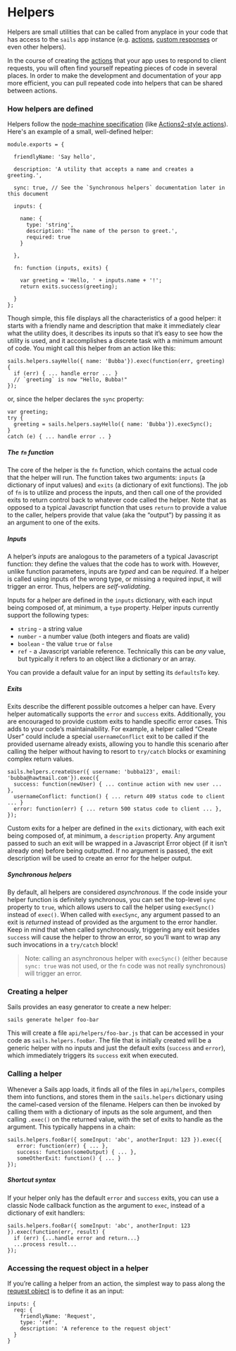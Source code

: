 # Helpers

Helpers are small utilities that can be called from anyplace in your code that has access to the `sails` app instance (e.g. [actions](http://sailsjs.com/documentation/concepts/actions-and-controllers), [custom responses](http://sailsjs.com/documentation/concepts/custom-responses) or even other helpers).

In the course of creating the [actions](http://sailsjs.com/documentation/concepts/actions-and-controllers) that your app uses to respond to client requests, you will often find yourself repeating pieces of code in several places.  In order to make the development and documentation of your app more efficient, you can pull repeated code into helpers that can be shared between actions.

### How helpers are defined

Helpers follow the <a href="http://node-machine.org" target="_blank">node-machine specification</a> (like [Actions2-style actions](http://sailsjs.com/documentation/concepts/actions-and-controllers#?actions-2)).  Here's an example of a small, well-defined helper:

```
module.exports = {

  friendlyName: 'Say hello',

  description: 'A utility that accepts a name and creates a greeting.',

  sync: true, // See the `Synchronous helpers` documentation later in this document

  inputs: {

    name: {
      type: 'string',
      description: 'The name of the person to greet.',
      required: true
    }

  },

  fn: function (inputs, exits) {

    var greeting = 'Hello, ' + inputs.name + '!';
    return exits.success(greeting);

  }
};
```

Though simple, this file displays all the characteristics of a good helper: it starts with a friendly name and description that make it immediately clear what the utility does, it describes its inputs so that it&rsquo;s easy to see how the utility is used, and it accomplishes a discrete task with a minimum amount of code.  You might call this helper from an action like this:

```
sails.helpers.sayHello({ name: 'Bubba'}).exec(function(err, greeting) {
  if (err) { ... handle error ... }
  // `greeting` is now "Hello, Bubba!"
});
```

or, since the helper declares the `sync` property:

```
var greeting;
try {
  greeting = sails.helpers.sayHello({ name: 'Bubba'}).execSync();
}
catch (e) { ... handle error .. }
```

##### The `fn` function

The core of the helper is the `fn` function, which contains the actual code that the helper will run.  The function takes two arguments: `inputs` (a dictionary of input values) and `exits` (a dictionary of exit functions).  The job of `fn` is to utilize and process the inputs, and then call one of the provided exits to return control back to whatever code called the helper.  Note that as opposed to a typical Javascript function that uses `return` to provide a value to the caller, helpers provide that value (aka the &ldquo;output&rdquo;) by passing it as an argument to one of the exits.

##### Inputs

A helper&rsquo;s _inputs_ are analogous to the parameters of a typical Javascript function: they define the values that the code has to work with.  However, unlike function parameters, inputs are _typed_ and can be _required_.  If a helper is called using inputs of the wrong type, or missing a required input, it will trigger an error.  Thus, helpers are _self-validating_.

Inputs for a helper are defined in the `inputs` dictionary, with each input being composed of, at minimum, a `type` property.  Helper inputs currently support the following types:

* `string` - a string value
* `number` - a number value (both integers and floats are valid)
* `boolean` - the value `true` or `false`
* `ref` - a Javascript variable reference.  Technically this can be _any_ value, but typically it refers to an object like a dictionary or an array.

You can provide a default value for an input by setting its `defaultsTo` key.

##### Exits

Exits describe the different possible outcomes a helper can have.  Every helper automatically supports the `error` and `success` exits.  Additionally, you are encouraged to provide custom exits to handle specific error cases.  This adds to your code&rsquo;s maintainability.  For example, a helper called &ldquo;Create User&rdquo; could include a special `usernameConflict` exit to be called if the provided username already exists, allowing you to handle this scenario after calling the helper without having to resort to `try/catch` blocks or examining complex return values.

```
sails.helpers.createUser({ username: 'bubba123', email: 'bubba@hawtmail.com'}).exec({
  success: function(newUser) { ... continue action with new user ... },
  usernameConflict: function() { ... return 409 status code to client ... }
  error: function(err) { ... return 500 status code to client ... },
});
```

Custom exits for a helper are defined in the `exits` dictionary, with each exit being composed of, at minimum, a `description` property.  Any argument passed to such an exit will be wrapped in a Javascript Error object (if it isn&rsquo;t already one) before being outputted.  If no argument is passed, the exit description will be used to create an error for the helper output.

##### Synchronous helpers

By default, all helpers are considered _asynchronous_.  If the code inside your helper function is definitely synchronous, you can set the top-level `sync` property to `true`, which allows users to call the helper using `execSync()` instead of `exec()`.  When called with `execSync`, any argument passed to an exit is _returned_ instead of provided as the argument to the error handler.  Keep in mind that when called synchronously, triggering any exit besides `success` will cause the helper to throw an error, so you&rsquo;ll want to wrap any such invocations in a `try/catch` block!

> Note: calling an asynchronous helper with `execSync()` (either because `sync: true` was not used, or the `fn` code was not really synchronous) will trigger an error.

### Creating a helper

Sails provides an easy generator to create a new helper:

```
sails generate helper foo-bar
```

This will create a file `api/helpers/foo-bar.js` that can be accessed in your code as `sails.helpers.fooBar`.  The file that is initially created will be a generic helper with no inputs and just the default exits (`success` and `error`), which immediately triggers its `success` exit when executed.

### Calling a helper

Whenever a Sails app loads, it finds all of the files in `api/helpers`, compiles them into functions, and stores them in the `sails.helpers` dictionary using the camel-cased version of the filename.  Helpers can then be invoked by calling them with a dictionary of inputs as the sole argument, and then calling `.exec()` on the returned value, with the set of exits to handle as the argument.  This typically happens in a chain:

```
sails.helpers.fooBar({ someInput: 'abc', anotherInput: 123 }).exec({
   error: function(err) { ... },
   success: function(someOutput) { ... },
   someOtherExit: function() { ... }
});
```

##### Shortcut syntax

If your helper only has the default `error` and `success` exits, you can use a classic Node callback function as the argument to `exec`, instead of a dictionary of exit handlers:

```
sails.helpers.fooBar({ someInput: 'abc', anotherInput: 123 }).exec(function(err, result) {
  if (err) {...handle error and return...}
  ...process result...
});
```

### Accessing the request object in a helper

If you&rsquo;re calling a helper from an action, the simplest way to pass along the [request object](http://sailsjs.com/documentation/reference/request-req) is to define it as an input:

```
inputs: {
  req: {
    friendlyName: 'Request',
    type: 'ref',
    description: 'A reference to the request object'
  }
}
```

<docmeta name="displayName" value="Helpers">
